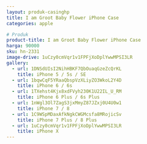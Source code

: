 ```yaml
---
layout: produk-casinghp
title: I am Groot Baby Flower iPhone Case
categories: apple

# Produk
product-title: I am Groot Baby Flower iPhone Case
harga: 90000
sku: hn-2331
image-drive: 1uCzy0cmVqr1v1FPFjXoDplYwwMPSI3LR
gallery:
  - url: 1DNSdUIsI2NihHBKF7QbOuaqGzeZcQrKL
    title: iPhone 5 / 5s / SE
  - url: 1bqwCqF5YRaaQbspVzXLiyZO3WkoL2Y4D
    title: iPhone 6 / 6s
  - url: 1TXehst4Kjx8xdFVyh230K1U22IL_U_RM
    title: iPhone 6 Plus / 6s Plus
  - url: 1nWgl3Ol7ZagS3jxMmyZ87JZxj0U4U0w1
    title: iPhone 7 / 8
  - url: 1C9WSpMDaxAfkNgkCWGMcsfa8MRojicSv
    title: iPhone 7 Plus / 8 Plus
  - url: 1uCzy0cmVqr1v1FPFjXoDplYwwMPSI3LR
    title: iPhone X
---
```

